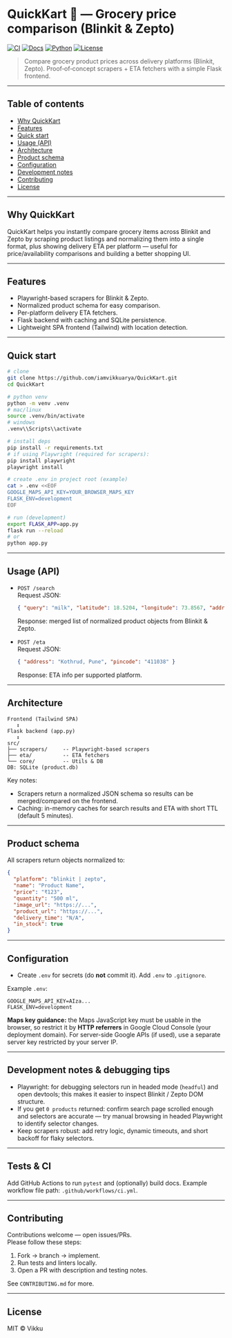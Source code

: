 # QuickKart 🛒 — Grocery price comparison (Blinkit & Zepto)

[![CI](https://github.com/iamvikkuarya/QuickKart/actions/workflows/ci.yml/badge.svg)](https://github.com/iamvikkuarya/QuickKart/actions)
[![Docs](https://img.shields.io/badge/docs-mkdocs-blue)](#)
[![Python](https://img.shields.io/badge/python-3.10%2B-blue)]()
[![License](https://img.shields.io/badge/license-MIT-green)](LICENSE)

> Compare grocery product prices across delivery platforms (Blinkit, Zepto). Proof‑of‑concept scrapers + ETA fetchers with a simple Flask frontend.

---

## Table of contents

- [Why QuickKart](#why-quickkart)
- [Features](#features)
- [Quick start](#quick-start)
- [Usage (API)](#usage-api)
- [Architecture](#architecture)
- [Product schema](#product-schema)
- [Configuration](#configuration)
- [Development notes](#development-notes)
- [Contributing](#contributing)
- [License](#license)

---

## Why QuickKart

QuickKart helps you instantly compare grocery items across Blinkit and Zepto by scraping product listings and normalizing them into a single format, plus showing delivery ETA per platform — useful for price/availability comparisons and building a better shopping UI.

---

## Features

- Playwright-based scrapers for Blinkit & Zepto.  
- Normalized product schema for easy comparison.  
- Per-platform delivery ETA fetchers.  
- Flask backend with caching and SQLite persistence.  
- Lightweight SPA frontend (Tailwind) with location detection.

--- 

## Quick start

```bash
# clone
git clone https://github.com/iamvikkuarya/QuickKart.git
cd QuickKart

# python venv
python -m venv .venv
# mac/linux
source .venv/bin/activate
# windows
.venv\\Scripts\\activate

# install deps
pip install -r requirements.txt
# if using Playwright (required for scrapers):
pip install playwright
playwright install

# create .env in project root (example)
cat > .env <<EOF
GOOGLE_MAPS_API_KEY=YOUR_BROWSER_MAPS_KEY
FLASK_ENV=development
EOF

# run (development)
export FLASK_APP=app.py
flask run --reload
# or
python app.py
```

---

## Usage (API)

- `POST /search`  
  Request JSON:  
  ```json
  { "query": "milk", "latitude": 18.5204, "longitude": 73.8567, "address": "Kothrud, Pune" }
  ```
  Response: merged list of normalized product objects from Blinkit & Zepto.

- `POST /eta`  
  Request JSON:
  ```json
  { "address": "Kothrud, Pune", "pincode": "411038" }
  ```
  Response: ETA info per supported platform.

---

## Architecture

```
Frontend (Tailwind SPA)
   ↕
Flask backend (app.py)
   ↕
src/
├── scrapers/     -- Playwright-based scrapers
├── eta/          -- ETA fetchers  
└── core/         -- Utils & DB
DB: SQLite (product.db)
```

Key notes:
- Scrapers return a normalized JSON schema so results can be merged/compared on the frontend.
- Caching: in-memory caches for search results and ETA with short TTL (default 5 minutes).

---

## Product schema

All scrapers return objects normalized to:

```json
{
  "platform": "blinkit | zepto",
  "name": "Product Name",
  "price": "₹123",
  "quantity": "500 ml",
  "image_url": "https://...",
  "product_url": "https://...",
  "delivery_time": "N/A",
  "in_stock": true
}
```

---

## Configuration

- Create `.env` for secrets (do **not** commit it). Add `.env` to `.gitignore`.

Example `.env`:
```
GOOGLE_MAPS_API_KEY=AIza...
FLASK_ENV=development
```

**Maps key guidance:** the Maps JavaScript key must be usable in the browser, so restrict it by **HTTP referrers** in Google Cloud Console (your deployment domain). For server-side Google APIs (if used), use a separate server key restricted by your server IP.

---

## Development notes & debugging tips

- Playwright: for debugging selectors run in headed mode (`headful`) and open devtools; this makes it easier to inspect Blinkit / Zepto DOM structure.  
- If you get `0 products` returned: confirm search page scrolled enough and selectors are accurate — try manual browsing in headed Playwright to identify selector changes.  
- Keep scrapers robust: add retry logic, dynamic timeouts, and short backoff for flaky selectors.

---

## Tests & CI

Add GitHub Actions to run `pytest` and (optionally) build docs. Example workflow file path: `.github/workflows/ci.yml`.

---

## Contributing

Contributions welcome — open issues/PRs.  
Please follow these steps:

1. Fork → branch → implement.
2. Run tests and linters locally.
3. Open a PR with description and testing notes.

See `CONTRIBUTING.md` for more.

---

## License

MIT © Vikku
